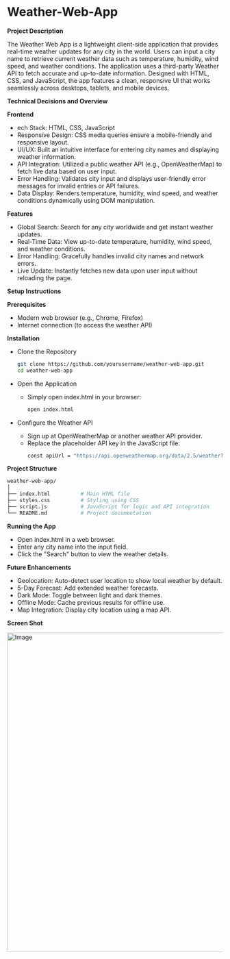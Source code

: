 # Weather-Web-App

**Project Description**

The Weather Web App is a lightweight client-side application that provides real-time weather updates for any city in the world. Users can input a city name to retrieve current weather data such as temperature, humidity, wind speed, and weather conditions. The application uses a third-party Weather API to fetch accurate and up-to-date information. Designed with HTML, CSS, and JavaScript, the app features a clean, responsive UI that works seamlessly across desktops, tablets, and mobile devices.

**Technical Decisions and Overview**

**Frontend**
* ech Stack: HTML, CSS, JavaScript
* Responsive Design: CSS media queries ensure a mobile-friendly and responsive layout.
* UI/UX: Built an intuitive interface for entering city names and displaying weather information.
* API Integration: Utilized a public weather API (e.g., OpenWeatherMap) to fetch live data based on user input.
* Error Handling: Validates city input and displays user-friendly error messages for invalid entries or API failures.
* Data Display: Renders temperature, humidity, wind speed, and weather conditions dynamically using DOM manipulation.

**Features**
* Global Search: Search for any city worldwide and get instant weather updates.
* Real-Time Data: View up-to-date temperature, humidity, wind speed, and weather conditions.
*  Error Handling: Gracefully handles invalid city names and network errors.
*  Live Update: Instantly fetches new data upon user input without reloading the page.

**Setup Instructions**

**Prerequisites** 
* Modern web browser (e.g., Chrome, Firefox)
* Internet connection (to access the weather API)

**Installation**
* Clone the Repository
  ```bash
  git clone https://github.com/yourusername/weather-web-app.git
  cd weather-web-app
  ```

* Open the Application
  * Simply open index.html in your browser:
    ```bash
    open index.html
    ```

* Configure the Weather API
  * Sign up at OpenWeatherMap or another weather API provider.
  * Replace the placeholder API key in the JavaScript file:
    ```bash
    const apiUrl = "https://api.openweathermap.org/data/2.5/weather?&units=metric&q=";
    ```

**Project Structure**
 ```bash
weather-web-app/
│
├── index.html          # Main HTML file
├── styles.css          # Styling using CSS
├── script.js           # JavaScript for logic and API integration
└── README.md           # Project documentation

 ```

**Running the App**
* Open index.html in a web browser.
* Enter any city name into the input field.
* Click the "Search" button to view the weather details.

**Future Enhancements**
* Geolocation: Auto-detect user location to show local weather by default.
* 5-Day Forecast: Add extended weather forecasts.
* Dark Mode: Toggle between light and dark themes.
* Offline Mode: Cache previous results for offline use.
* Map Integration: Display city location using a map API.

**Screen Shot**

<img width="1430" height="746" alt="Image" src="https://github.com/user-attachments/assets/10bb51c8-672e-4f63-9b11-0b28312f3a12" />


